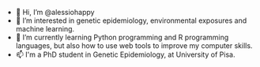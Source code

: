 - 👋 Hi, I’m @alessiohappy
- 👀 I’m interested in genetic epidemiology, environmental exposures and machine learning.
- 🌱 I’m currently learning Python programming and R programming languages, but also how to use web tools to improve my computer skills.
- 📫 I'm a PhD student in Genetic Epidemiology, at University of Pisa.
